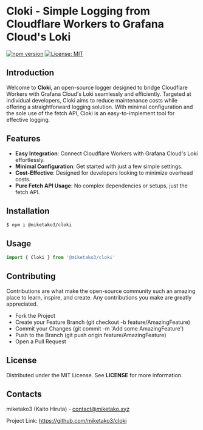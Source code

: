 # Cloki - Simple Logging from Cloudflare Workers to Grafana Cloud's Loki

[![npm version](https://badge.fury.io/js/@miketako3%2Fcloki.svg)](https://badge.fury.io/js/@miketako3%2Fcloki)
[![License: MIT](https://img.shields.io/badge/License-MIT-yellow.svg)](https://opensource.org/licenses/MIT)
## Introduction

Welcome to **Cloki**, an open-source logger designed to bridge Cloudflare Workers with Grafana Cloud's Loki seamlessly and efficiently. Targeted at individual developers, Cloki aims to reduce maintenance costs while offering a straightforward logging solution. With minimal configuration and the sole use of the fetch API, Cloki is an easy-to-implement tool for effective logging.

## Features

- **Easy Integration**: Connect Cloudflare Workers with Grafana Cloud's Loki effortlessly.
- **Minimal Configuration**: Get started with just a few simple settings.
- **Cost-Effective**: Designed for developers looking to minimize overhead costs.
- **Pure Fetch API Usage**: No complex dependencies or setups, just the fetch API.

## Installation

```shell
$ npm i @miketako3/cloki
```

## Usage

```typescript
import { Cloki } from '@miketako3/cloki'


```

## Contributing

Contributions are what make the open-source community such an amazing place to learn, inspire, and create. Any contributions you make are greatly appreciated.

- Fork the Project
- Create your Feature Branch (git checkout -b feature/AmazingFeature)
- Commit your Changes (git commit -m 'Add some AmazingFeature')
- Push to the Branch (git push origin feature/AmazingFeature)
- Open a Pull Request

## License

Distributed under the MIT License. See **LICENSE** for more information.

## Contacts

miketako3 (Kaito Hiruta) - contact@miketako.xyz

Project Link: https://github.com/miketako3/cloki
